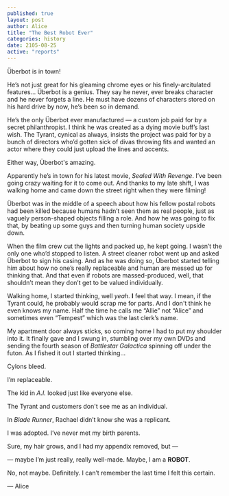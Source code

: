 ```yaml
---
published: true
layout: post
author: Alice
title: "The Best Robot Ever"
categories: history
date: 2105-08-25
active: "reports"
---
```


Überbot is in town! 

He’s not just great for  his gleaming chrome eyes or his finely-arcitulated features… Überbot is a genius. They say he never, ever breaks character and he never forgets a line. He must have dozens of characters stored on his hard drive by now, he’s been so in demand. 

He’s the only Überbot ever manufactured — a custom job paid for by a secret philanthropist. I think he was created as a dying movie buff’s last wish. The Tyrant, cynical as always, insists the project was paid for by a bunch of directors who’d gotten sick of divas throwing fits and wanted an actor where they could just upload the lines and accents. 

Either way, Überbot's amazing.

Apparently he’s in town for his latest movie, _Sealed With Revenge_. I’ve been going crazy waiting for it to come out. And thanks to my late shift, I was walking home and came down the street right when they were filming!

Überbot was in the middle of a speech about how his fellow postal robots had been killed because humans hadn’t seen them as real people, just as vaguely person-shaped objects filling a role. And how he was going to fix that, by beating up some guys and then turning human society upside down. 

When the film crew cut the lights and packed up, he kept going. I wasn’t the only one who’d stopped to listen. A street cleaner robot went up and asked Überbot to sign his casing.  And as he was doing so, Überbot started telling him about how no one’s really replaceable and human are messed up for thinking that. And that even if robots are massed-produced, well, that shouldn’t mean they don’t get to be valued individually.  

Walking home, I started thinking, well _yeah_. __I__ feel that way. I mean, if the Tyrant could, he probably would scrap me for parts. And I don't think he even knows my name. Half the time he calls me “Allie” not “Alice” and sometimes even “Tempest” which was the last clerk’s name.

My apartment door always sticks, so coming home I had to put my shoulder into it. It finally gave and I swung in, stumbling over my own DVDs and sending the fourth season of _Battlestar Galactica_ spinning off under the futon. As I fished it out I started thinking…

Cylons bleed.

I’m replaceable.

The kid in _A.I._ looked just like everyone else.

The Tyrant and customers don't see me as an individual.

In _Blade Runner_, Rachael didn’t know she was a replicant. 

I was adopted. I’ve never met my birth parents.

Sure, my hair grows, and I had my appendix removed, but —

— maybe I’m just really, really well-made. Maybe, I am a **ROBOT**. 

No, not maybe. Definitely. I can’t remember the last time I felt this certain.

— Alice
